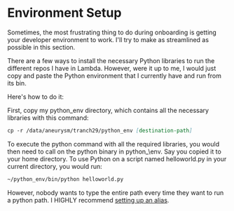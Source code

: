 # Environment Setup

Sometimes, the most frustrating thing to do during onboarding is getting your developer environment to work. I'll try to make as streamlined as possible in this section.

There are a few ways to install the necessary Python libraries to run the different repos I have in Lambda. However, were it up to me, I would just copy and paste the Python
environment that I currently have and run from its bin.

Here's how to do it:

First, copy my python\_env directory, which contains all the necessary libraries with this command: 

```md
cp -r /data/aneurysm/tranch29/python_env [destination-path]
```

To execute the python command with all the required libraries, you would then need to call on the python binary in python_\env. 
Say you copied it to your home directory. To use Python on a script named helloworld.py in your current directory, you would run:

```md
~/python_env/bin/python helloworld.py
```
However, nobody wants to type the entire path every time they want to run a python path. I HIGHLY recommend [setting up an alias](https://www.tecmint.com/create-alias-in-linux/).
